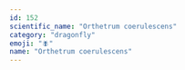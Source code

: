 ```yaml
---
id: 152
scientific_name: "Orthetrum coerulescens"
category: "dragonfly"
emoji: "🪰"
name: "Orthetrum coerulescens"
---
```

